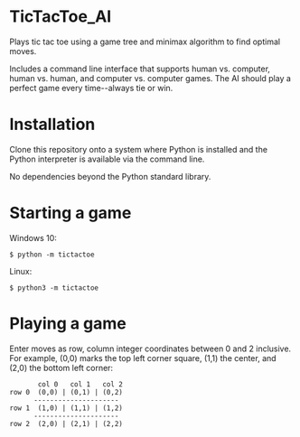 # TicTacToe_AI
Plays tic tac toe using a game tree and minimax algorithm to find optimal moves. 

Includes a command line interface that supports human vs. computer, human vs. human, and computer vs. computer games. The AI should play a perfect game every time--always tie or win. 

# Installation
Clone this repository onto a system where Python is installed and the Python interpreter is available via the command line.

No dependencies beyond the Python standard library.

# Starting a game
Windows 10:
  
    $ python -m tictactoe
Linux:

    $ python3 -m tictactoe

# Playing a game
Enter moves as row, column integer coordinates between 0 and 2 inclusive. For example, (0,0) marks the top left corner square, (1,1) the center, and (2,0) the bottom left corner:

           col 0   col 1   col 2
    row 0  (0,0) | (0,1) | (0,2)
          ---------------------
    row 1  (1,0) | (1,1) | (1,2)
          ---------------------
    row 2  (2,0) | (2,1) | (2,2)
